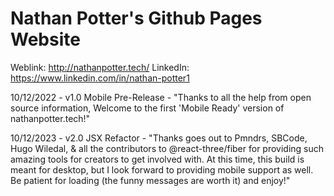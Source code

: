 # Nathan Potter's Github Pages Website
Weblink: http://nathanpotter.tech/
LinkedIn: https://www.linkedin.com/in/nathan-potter1

10/12/2022 - v1.0 Mobile Pre-Release - "Thanks to all the help from open source information, Welcome to the first 'Mobile Ready' version of nathanpotter.tech!"

10/12/2023 - v2.0 JSX Refactor - "Thanks goes out to Pmndrs, SBCode, Hugo Wiledal, & all the contributors to @react-three/fiber for providing such amazing tools for creators to get involved with. At this time, this build is meant for desktop, but I look forward to providing mobile support as well. Be patient for loading (the funny messages are worth it) and enjoy!"
